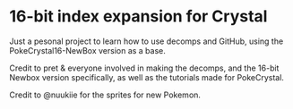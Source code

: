 # 16-bit index expansion for Crystal

[compare]: https://github.com/aaaaaa123456789/pokecrystal16/compare
[pokecrystal]: https://github.com/pret/pokecrystal/
[wiki]: https://github.com/aaaaaa123456789/pokecrystal16/wiki


Just a pesonal project to learn how to use decomps and GitHub, using the PokeCrystal16-NewBox version as a base.

Credit to pret & everyone involved in making the decomps, and the 16-bit Newbox version specifically, as well as the tutorials made for PokeCrystal.

Credit to @nuukiie for the sprites for new Pokemon.
